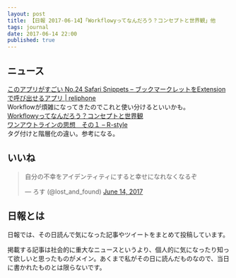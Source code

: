 ```yaml
---
layout: post
title: 【日報 2017-06-14】「Workflowyってなんだろう？コンセプトと世界観」他
tags: journal
date: 2017-06-14 22:00
published: true
---
```



## ニュース

<div class="news"><a href="http://reliphone.jp/safari-snippets/" target="_blank">このアプリがすごい No.24 Safari Snippets – ブックマークレットをExtensionで呼び出せるアプリ | reliphone</a>
<div class="newscomme">Workflowが煩雑になってきたのでこれと使い分けるといいかも。
</div>
</div>

<div class="news"><a href="https://addonecubit.com/what-is-workflowy/" target="_blank">Workflowyってなんだろう？コンセプトと世界観</a>
<div class="newscomme"></div>
</div>

<div class="news"><a href="http://rashita.net/blog/?p=22302" target="_blank">ワンアウトラインの思想　その１ – R-style</a>
<div class="newscomme">タグ付けと階層化の違い。参考になる。
</div>
</div>


## いいね

 <blockquote class="twitter-tweet"><p lang="ja" dir="ltr">自分の不幸をアイデンティティにすると幸せになれなくなるぞ</p>&mdash; ろす (@lost_and_found) <a href="https://twitter.com/lost_and_found/status/874896257323499521">June 14, 2017</a></blockquote>
<script async src="//platform.twitter.com/widgets.js" charset="utf-8"></script> 
 

## 日報とは

日報では、その日読んで気になった記事やツイートをまとめて投稿しています。

掲載する記事は社会的に重大なニュースというより、個人的に気になったり知って欲しいと思ったものがメイン。あくまで私がその日に読んだものなので、当日に書かれたものとは限らないです。